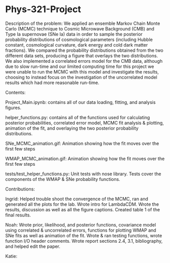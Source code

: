 # Phys-321-Project

Description of the problem: 
We applied an ensemble Markov Chain Monte Carlo (MCMC) technique to Cosmic Microwave Background (CMB) and Type Ia supernovae (SNe Ia) data in order to sample the posterior probability distributions of cosmological parameters (including Hubble constant, cosmological curvature, dark energy and cold dark matter fractions). We compared the probability distributions obtained from the two different data sets, producing a figure that overlays the two distributions. We also implemented a correlated errors model for the CMB data, although due to slow run-time and our limited computing time for this project we were unable to run the MCMC with this model and investigate the results, choosing to instead focus on the investigation of the uncorrelated model results which had more reasonable run-time.

Contents:

Project_Main.ipynb: contains all of our data loading, fitting, and analysis figures.

helper_functions.py: contains all of the functions used for calculating posterior probabilities, correlated error model, MCMC fit analysis & plotting, animation of the fit, and overlaying the two posterior probability distributions.

SNe_MCMC_animation.gif: Animation showing how the fit moves over the first few steps

WMAP_MCMC_animation.gif: Animation showing how the fit moves over the first few steps

tests/test_helper_functions.py: Unit tests with nose library. Tests cover the components of the WMAP & SNe probability functions.


Contributions:

Ingrid: Helped trouble shoot the convergence of the MCMC, ran and generated all the plots for the lab. Wrote intro for LambdaCDM. Wrote the results, discussion as well as all the figure captions. Created table 1 of the final results. 

Noah: Wrote prior, likelihood, and posterior functions, covariance model using correlated & uncorrelated errors, functions for plotting WMAP and SNe fits as well as animation of the fit. Wrote & ran testing functions, wrote function I/O header comments. Wrote report sections 2.4, 3.1, bibliography, and helped edit the paper.

Katie:
